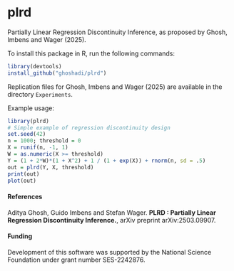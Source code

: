 # plrd
Partially Linear Regression Discontinuity Inference, as proposed by Ghosh, Imbens and Wager (2025).

To install this package in R, run the following commands:

```R
library(devtools) 
install_github("ghoshadi/plrd")
```
Replication files for Ghosh, Imbens and Wager (2025) are available in
the directory `Experiments`.

Example usage:

```R
library(plrd)
# Simple example of regression discontinuity design 
set.seed(42)
n = 1000; threshold = 0
X = runif(n, -1, 1)
W = as.numeric(X >= threshold)
Y = (1 + 2*W)*(1 + X^2) + 1 / (1 + exp(X)) + rnorm(n, sd = .5)
out = plrd(Y, X, threshold)
print(out)
plot(out)
```

#### References
Aditya Ghosh, Guido Imbens and Stefan Wager.
<b>PLRD : Partially Linear Regression Discontinuity Inference.</b>, arXiv preprint arXiv:2503.09907.


#### Funding
Development of this software was supported by the National Science Foundation under grant number SES-2242876.
